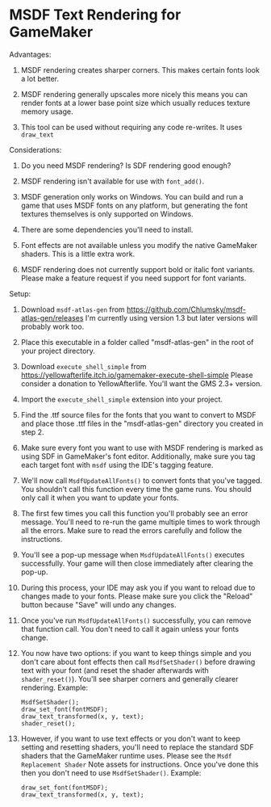 # MSDF Text Rendering for GameMaker



Advantages:

1. MSDF rendering creates sharper corners. This makes certain fonts look a lot better.

2. MSDF rendering generally upscales more nicely this means you can render fonts at a lower base
   point size which usually reduces texture memory usage.

3. This tool can be used without requiring any code re-writes. It uses `draw_text`



Considerations:

1. Do you need MSDF rendering? Is SDF rendering good enough?

2. MSDF rendering isn't available for use with `font_add()`.

3. MSDF generation only works on Windows. You can build and run a game that uses MSDF fonts on any platform, but generating the font textures themselves is only supported on Windows.

4. There are some dependencies you'll need to install.

5. Font effects are not available unless you modify the native GameMaker shaders. This is a little extra work.

6. MSDF rendering does not currently support bold or italic font variants. Please make a feature request if you need support for font variants.



Setup:

 1. Download `msdf-atlas-gen` from https://github.com/Chlumsky/msdf-atlas-gen/releases  I'm currently using version 1.3 but later versions will probably work too.
 
 2. Place this executable in a folder called "msdf-atlas-gen" in the root of your project directory.
 
 3. Download `execute_shell_simple` from https://yellowafterlife.itch.io/gamemaker-execute-shell-simple  Please consider a donation to YellowAfterlife. You'll want the GMS 2.3+ version.
 
 4. Import the `execute_shell_simple` extension into your project.
 
 5. Find the .ttf source files for the fonts that you want to convert to MSDF and place those .ttf files in the "msdf-atlas-gen" directory you created in step 2.
 
 6. Make sure every font you want to use with MSDF rendering is marked as using SDF in GameMaker's font editor. Additionally, make sure you tag each target font with `msdf` using the IDE's tagging feature.
 
 7. We'll now call `MsdfUpdateAllFonts()` to convert fonts that you've tagged. You shouldn't call this function every time the game runs. You should only call it when you want to update your fonts.
    
 8. The first few times you call this function you'll probably see an error message. You'll need to re-run the game multiple times to work through all the errors. Make sure to read the errors carefully and follow the instructions.
 
 9. You'll see a pop-up message when `MsdfUpdateAllFonts()` executes successfully. Your game will then close immediately after clearing the pop-up.
 
10. During this process, your IDE may ask you if you want to reload due to changes made to your fonts. Please make sure you click the "Reload" button because "Save" will undo any changes.

11. Once you've run `MsdfUpdateAllFonts()` successfully, you can remove that function call. You don't need to call it again unless your fonts change.

12. You now have two options: if you want to keep things simple and you don't care about font effects then call `MsdfSetShader()` before drawing text with your font (and reset the shader afterwards with `shader_reset()`). You'll see sharper corners and generally clearer rendering. Example:
    
    ```
    MsdfSetShader();
    draw_set_font(fontMSDF);
    draw_text_transformed(x, y, text);
    shader_reset();
    ```
    
13. However, if you want to use text effects or you don't want to keep setting and resetting shaders, you'll need to replace the standard SDF shaders that the GameMaker runtime uses. Please see the `Msdf Replacement Shader` Note assets for instructions. Once you've done this then you don't need to use `MsdfSetShader()`. Example:
    
    ```
    draw_set_font(fontMSDF);
    draw_text_transformed(x, y, text);
    ```
